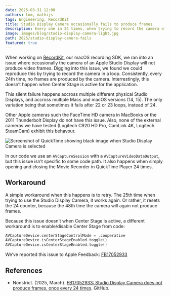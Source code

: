 ```yaml
---
date: 2025-03-31 12:00
authors: tom, mathijs
tags: Engineering, RecordKit
title: Studio Display Camera occasionally fails to produce frames
description: Every one in 24 times, when trying to record the camera of the Apple Studio Display, no video is produced and the camera turns itself off. The camera just silently fails without reporting any error.
image: images/blog/studio-display-camera-light.jpg
path: 2025/studio-display-camera-fails
featured: true
---
```


When working on [RecordKit](https://nonstrict.eu/recordkit/), our macOS recording SDK, we ran into an issue where occasionally the camera of an Apple Studio Display will not produce video frames. Digging into this issue, we found we could reproduce this by trying to record the camera in a loop. Consistently, every 24th time, no frames are produced by the camera. Interrestingly, this doesn’t happen when Center Stage is active for the application.

This silent failure happens accross multiple different physical Studio Displays, and accross multiple Macs and macOS versions (14, 15). The only variation being that sometimes it fails after 22 or 23 loops, instead of 24.

Other Apple cameras such the FaceTime HD camera in MacBooks or the 2011 Thunderbolt Display do not have this issue. Also, none of the external cameras we have tested (Logitech C920 HD Pro, CamLink 4K, Logitech SteamCam) exhibit this behavour.

![Screenshot of QuickTime showing black image when Studio Display Camera is selected](/images/blog/2025-03-quicktime-studio-display-camera.jpg)

In our code we use an `AVCaptureSession` with a `AVCaptureVideoDataOutput`, but this issue isn’t specific to some code path. It also happens when simply opening and closing the Movie Recorder in QuickTime Player 24 times.

## Workaround

A simple workaround when this happens is to retry. The 25th time when trying to use the Studio Display Camera, it works again. Or rather, it resets the 24 counter, because the 48th time the camera will again not produce frames.

Because this issue doesn’t when Center Stage is active, a different workaround is to enable/disable Center Stage from code:

```swift
AVCaptureDevice.centerStageControlMode = .cooperative
AVCaptureDevice.isCenterStageEnabled.toggle()
AVCaptureDevice.isCenterStageEnabled.toggle()
```

We’ve reported this issue to Apple Feedback: [FB17052933](https://github.com/nonstrict-hq/AppleFeedback/tree/main/FB17052933)

## References

- Nonstrict. (2025, March). [FB17052933: Studio Display Camera does not produce frames, once every 24 times](https://github.com/nonstrict-hq/AppleFeedback/tree/main/FB17052933). GitHub.
